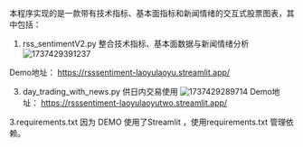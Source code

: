 
本程序实现的是一款带有技术指标、基本面指标和新闻情绪的交互式股票图表，其中包括：

1. rss_sentimentV2.py
整合技术指标、基本面数据与新闻情绪分析
![1737429391237](https://github.com/user-attachments/assets/a63aba93-d4e6-4e9c-816d-f81216b6745f)

Demo地址：
https://rsssentiment-laoyulaoyu.streamlit.app/

3. day_trading_with_news.py
供日内交易使用
![1737429289714](https://github.com/user-attachments/assets/5ed31b89-bd37-46f6-9718-a4b064385eb3)
Demo地址：
https://rsssentiment-laoyulaoyutwo.streamlit.app/


3.requirements.txt
因为 DEMO 使用了Streamlit ，使用requirements.txt 管理依赖。


